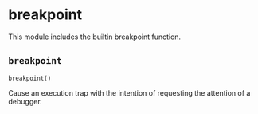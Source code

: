 # breakpoint

This module includes the builtin breakpoint function.

## `breakpoint`

`breakpoint()`

Cause an execution trap with the intention of requesting the attention of a debugger.